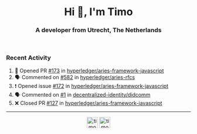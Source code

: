 <h1 align="center">Hi 👋, I'm Timo</h1>
<h3 align="center">A developer from Utrecht, The Netherlands</h3>
<br/>
<!-- https://github.com/rahuldkjain/github-profile-readme-generator --!>

<!--  <p align="left"><img src="https://github-readme-stats.vercel.app/api?username=timoglastra&show_icons=true&count_private=true&" alt="timoglastra" /></p> --!>

<!--
Github language stats
<p align="left"><img src="https://github-readme-stats.vercel.app/api/top-langs/?username=timoglastra&layout=compact" alt="timoglastra" /><p>
-->

<!-- Codestats language stats -->
<!-- <p align="left"><img src="https://codestats-readme.vercel.app/api/top-langs/?username=timoglastra&layout=compact&language_count=12" alt="timoglastra" /><p>    --!>
  
<h3>Recent Activity</h3>

<!--START_SECTION:activity-->
1. 💪 Opened PR [#173](https://github.com/hyperledger/aries-framework-javascript/pull/173) in [hyperledger/aries-framework-javascript](https://github.com/hyperledger/aries-framework-javascript)
2. 🗣 Commented on [#582](https://github.com/hyperledger/aries-rfcs/issues/582) in [hyperledger/aries-rfcs](https://github.com/hyperledger/aries-rfcs)
3. ❗️ Opened issue [#172](https://github.com/hyperledger/aries-framework-javascript/issues/172) in [hyperledger/aries-framework-javascript](https://github.com/hyperledger/aries-framework-javascript)
4. 🗣 Commented on [#1](https://github.com/decentralized-identity/didcomm/issues/1) in [decentralized-identity/didcomm](https://github.com/decentralized-identity/didcomm)
5. ❌ Closed PR [#127](https://github.com/hyperledger/aries-framework-javascript/pull/127) in [hyperledger/aries-framework-javascript](https://github.com/hyperledger/aries-framework-javascript)
<!--END_SECTION:activity-->

---

<p align="center">
<a href="https://twitter.com/timoglastra" target="blank"><img align="center" src="https://cdn.jsdelivr.net/npm/simple-icons@3.0.1/icons/twitter.svg" alt="timoglastra" height="30" width="30" /></a>
<a href="https://linkedin.com/in/timoglastra" target="blank"><img align="center" src="https://cdn.jsdelivr.net/npm/simple-icons@3.0.1/icons/linkedin.svg" alt="timoglastra" height="30" width="30" /></a>
</p>



